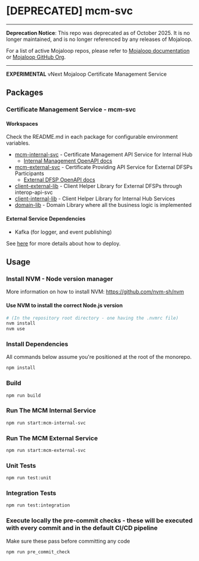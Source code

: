 # [DEPRECATED] mcm-svc

---------------------------------------------------------------------------------------------------------------------------------------------------------
**Deprecation Notice**: This repo was deprecated as of October 2025. It is no longer maintained, and is no longer referenced by any releases of Mojaloop.

For a list of active Mojaloop repos, please refer to [Mojaloop documentation](https://docs.mojaloop.io) or [Mojaloop GitHub Org](https://github.com/mojaloop).

---------------------------------------------------------------------------------------------------------------------------------------------------------

**EXPERIMENTAL** vNext Mojaloop Certificate Management Service

## Packages

### Certificate Management Service - mcm-svc

#### Workspaces

Check the README.md in each package for configurable environment variables.

- [mcm-internal-svc](./packages/mcm-internal-svc) - Certificate Management API Service for Internal Hub
  - [Internal Management OpenAPI docs](./docs)
- [mcm-external-svc](./packages/mcm-external-svc) - Certificate Providing API Service for External DFSPs Participants
  - [External DFSP OpenAPI docs](./docs)
- [client-external-lib](./packages/client-external-lib) - Client Helper Library for External DFSPs through interop-api-svc
- [client-internal-lib](./packages/client-internal-lib) - Client Helper Library for Internal Hub Services
- [domain-lib](./packages/domain-lib) - Domain Library where all the business logic is implemented

#### External Service Dependencies
<!-- - MongoDB -->
- Kafka (for logger, and event publishing)

See [here](https://github.com/mojaloop/platform-shared-tools/tree/main/packages/deployment/docker-compose-infra)
for more details about how to deploy.

## Usage

### Install NVM - Node version manager

More information on how to install NVM: https://github.com/nvm-sh/nvm

#### Use NVM to install the correct Node.js version

```bash
# (In the repository root directory - one having the .nvmrc file)
nvm install
nvm use
```

### Install Dependencies

All commands below assume you're positioned at the root of the monorepo.

```bash
npm install
```

### Build

```bash
npm run build
```

### Run The MCM Internal Service

```bash
npm run start:mcm-internal-svc
```

### Run The MCM External Service

```bash
npm run start:mcm-external-svc
```

### Unit Tests

```bash
npm run test:unit
```

### Integration Tests

```bash
npm run test:integration
```

### Execute locally the pre-commit checks - these will be executed with every commit and in the default CI/CD pipeline
Make sure these pass before committing any code

```bash
npm run pre_commit_check
```

